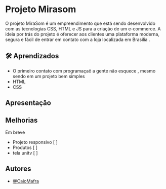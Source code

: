 


# Projeto Mirasom 
O projeto MiraSom é um empreendimento que está sendo desenvolvido com as tecnologias CSS, HTML e JS para a criação de um e-commerce. A ideia por trás do projeto é oferecer aos clientes uma plataforma moderna, segura e fácil de entrar em contato com a loja localizada em Brasilia .



## 🛠️ Aprendizados

- O primeiro contato com programaçaõ a gente não esquece , mesmo sendo em um projeto bem simples 
- HTML
- CSS

## Apresentação 




## Melhorias
Em breve 
- Projeto responsivo [ ]
- Produtos  [ ] 
- tela unitv [ ]


## Autores

- [@CaioMafra](https://github.com/Caiomafia)

